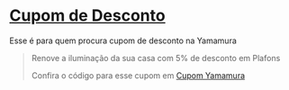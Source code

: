 # [Cupom de Desconto](https://github.com/CupomDeDesconto/Promocoes/blob/main/README.md)
Esse é para quem procura cupom de desconto na Yamamura
<blockquote cite="https://asasdodesconto.com/desconto/renove-a-iluminacao-da-sua-casa-com-5-de-desconto-em-plafons-2072229"><p>Renove a iluminação da sua casa com 5% de desconto em Plafons</p><footer>Confira o código para esse cupom em <a href="https://asasdodesconto.com/desconto/renove-a-iluminacao-da-sua-casa-com-5-de-desconto-em-plafons-2072229">Cupom Yamamura</a></footer></blockquote>